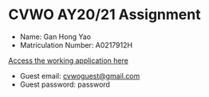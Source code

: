 # CVWO AY20/21 Assignment

- Name: Gan Hong Yao
- Matriculation Number: A0217912H

<a href="itsdonezo.herokuapp.com">Access the working application here</a>
- Guest email: cvwoguest@gmail.com
- Guest password: password
